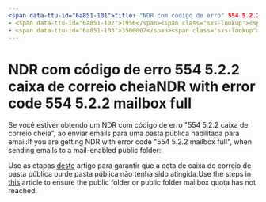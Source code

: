 ```yaml
---
<span data-ttu-id="6a851-101">title: "NDR com código de erro" 554 5.2.2 caixa de correio cheia "" MS. Author: chrisda Author: chrisda Manager: dansimp MS. Date: 04/21/2020 MS. Audience: profissionais MS. Topic: o artigo MS. Service: o365-Administration ROBOTs: noindex, nofollow localization_priority: normal MS. Custom:</span><span class="sxs-lookup"><span data-stu-id="6a851-101">title: "NDR with error code "554 5.2.2 mailbox full"" ms.author: chrisda author: chrisda manager: dansimp ms.date: 04/21/2020 ms.audience: ITPro ms.topic: article ms.service: o365-administration ROBOTS: NOINDEX, NOFOLLOW localization_priority: Normal ms.custom:</span></span> 
- <span data-ttu-id="6a851-102">1956</span><span class="sxs-lookup"><span data-stu-id="6a851-102">1956</span></span>
- <span data-ttu-id="6a851-103">3500007</span><span class="sxs-lookup"><span data-stu-id="6a851-103">3500007</span></span>
---
```


# <a name="ndr-with-error-code-554-522-mailbox-full"></a><span data-ttu-id="6a851-104">NDR com código de erro 554 5.2.2 caixa de correio cheia</span><span class="sxs-lookup"><span data-stu-id="6a851-104">NDR with error code 554 5.2.2 mailbox full</span></span>

<span data-ttu-id="6a851-105">Se você estiver obtendo um NDR com código de erro "554 5.2.2 caixa de correio cheia", ao enviar emails para uma pasta pública habilitada para email:</span><span class="sxs-lookup"><span data-stu-id="6a851-105">If you are getting NDR with error code "554 5.2.2 mailbox full", when sending emails to a mail-enabled public folder:</span></span>  

<span data-ttu-id="6a851-106">Use as etapas [deste](https://aka.ms/554522) artigo para garantir que a cota de caixa de correio de pasta pública ou de pasta pública não tenha sido atingida.</span><span class="sxs-lookup"><span data-stu-id="6a851-106">Use the steps in [this](https://aka.ms/554522) article to ensure the public folder or public folder mailbox quota has not reached.</span></span>
